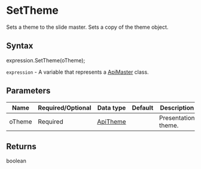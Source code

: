 # SetTheme

Sets a theme to the slide master.Sets a copy of the theme object.

## Syntax

expression.SetTheme(oTheme);

`expression` - A variable that represents a [ApiMaster](../ApiMaster.md) class.

## Parameters

| **Name** | **Required/Optional** | **Data type** | **Default** | **Description** |
| ------------- | ------------- | ------------- | ------------- | ------------- |
| oTheme | Required | [ApiTheme](../../ApiTheme/ApiTheme.md) |  | Presentation theme. |

## Returns

boolean